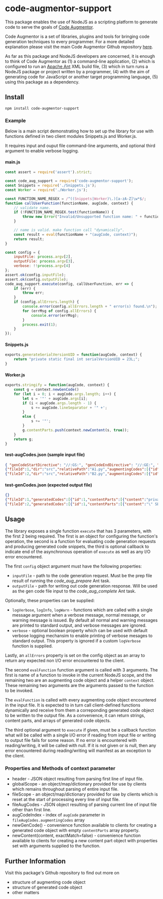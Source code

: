 # code-augmentor-support

This package enables the use of NodeJS as a scripting platform to generate code to serve the goals of [Code Augmentor](https://github.com/aaronicsubstances/code-augmentor).

Code Augmentor is a set of libraries, plugins and tools for bringing code generation techniques to every programmer. For a more detailed explanation please visit the main Code Augmentor Github repository [here](https://github.com/aaronicsubstances/code-augmentor).

As far as this package and NodeJS developers are concerned, it is enough to think of Code Augmentor as (1) a command-line application, (2) which is configured to run an [Apache Ant](https://ant.apache.org) XML build file, (3) which in turn runs a NodeJS package or project written by a programmer, (4) with the aim of generating code for JavaScript or  another target programming language, (5) using this package as a dependency.


## Install

`npm install code-augmentor-support`

### Example

Below is a main script demonstrating how to set up the library for use with functions defined in two client modules Snippets.js and Worker.js.

It requires input and ouput file command-line arguments, and optional third argument to enable verbose logging.

#### main.js

```js
const assert = require('assert').strict;

const code_aug_support = require('code-augmentor-support');
const Snippets = require('./Snippets.js');
const Worker = require('./Worker.js');

const FUNCTION_NAME_REGEX = /^((Snippets|Worker)\.)[a-zA-Z]\w*$/;
function callUserFunction(functionName, augCode, context) {
    // validate name.
    if (!FUNCTION_NAME_REGEX.test(functionName)) {
        throw new Error("Invalid/Unsupported function name: " + functionName);
    }

    // name is valid. make function call "dynamically".
    const result = eval(functionName + "(augCode, context)");
    return result;
}

const config = {
    inputFile: process.argv[2],
    outputFile: process.argv[3],
    verbose: !!process.argv[4]
};
assert.ok(config.inputFile);
assert.ok(config.outputFile);
code_aug_support.execute(config, callUserFunction, err => {
    if (err) {
        throw err;
    }
    if (config.allErrors.length) {
        console.error(config.allErrors.length + " error(s) found.\n");
        for (errMsg of config.allErrors) {
            console.error(errMsg);
        }
        process.exit(1);
    }
});
```

#### Snippets.js

```js
exports.generateSerialVersionUID = function(augCode, context) {
    return "private static final int serialVersionUID = 23L;";
}
```

#### Worker.js

```js
exports.stringify = function(augCode, context) {
    const g = context.newGenCode()
    for (let i = 0; i < augCode.args.length; i++) {
        let s = '"' + augCode.args[i];
        if (i < augCode.args.length - 1) {
            s += augCode.lineSeparator + '" +';
        }
        else {
            s += '"';
        }
        g.contentParts.push(context.newContent(s, true));
    }
    return g;
}
```

#### test-augCodes.json (sample input file)

```json
{ "genCodeStartDirective": "//:GS:", "genCodeEndDirective": "//:GE:", "embeddedStringDirective": "//:STR:", "embeddedJsonDirective": "//:JSON:", "skipCodeStartDirective": "//:SS:", "skipCodeEndDirective": "//:SE:", "augCodeDirective": "//:AUG_CODE:", "inlineGenCodeDirective": "//:GG:", "nestedLevelStartMarker": "[", "nestedLevelEndMarker": "]" }
{"fileId":1,"dir":"src","relativePath":"A1.py","augmentingCodes":[{"id":1,"directiveMarker":"//:AUG_CODE:","indent":"","lineNumber":1,"lineSeparator":"\n","nestedLevelNumber":0,"hasNestedLevelStartMarker":false,"hasNestedLevelEndMarker":false,"blocks":[{"stringify":false,"jsonify":false,"content":" Snippets.generateSerialVersionUID "}]}]}
{"fileId":2,"dir":"src","relativePath":"B2.py","augmentingCodes":[{"id":1,"directiveMarker":"//:AUG_CODE:","indent":"","lineNumber":1,"lineSeparator":"\n","nestedLevelNumber":0,"hasNestedLevelStartMarker":false,"hasNestedLevelEndMarker":false,"blocks":[{"stringify":false,"jsonify":false,"content":" Worker.stringify "},{"stringify":true,"jsonify":false,"content":" SELECT * FROM contacts "},{"stringify":true,"jsonify":false,"content":" WHERE contacts.id = ? "}]},{"id":2,"directiveMarker":"//:AUG_CODE:","indent":"","lineNumber":19,"lineSeparator":"\n","nestedLevelNumber":0,"hasNestedLevelStartMarker":false,"hasNestedLevelEndMarker":false,"blocks":[{"stringify":false,"jsonify":false,"content":" Snippets.generateSerialVersionUID "},{"stringify":false,"jsonify":true,"content":"{ \"name\": \"expired\", \"type\": \"boolean\" } "}]}]}

```

#### test-genCodes.json (expected output file)

```json
{}
{"fileId":1,"generatedCodes":[{"id":1,"contentParts":[{"content":"private static final int serialVersionUID = 23L;","exactMatch":false}]}]}
{"fileId":2,"generatedCodes":[{"id":1,"contentParts":[{"content":"\" SELECT * FROM contacts \n\" +","exactMatch":true},{"content":"\" WHERE contacts.id = ? \"","exactMatch":true}]},{"id":2,"contentParts":[{"content":"private static final int serialVersionUID = 23L;","exactMatch":false}]}]}

```

## Usage

The library exposes a single function `execute` that has 3 parameters, with the first 2 being required. The first is an object for configuring the function's operation, the second is a function for evaluating code generation requests and producing generated code snippets, the third is optional callback to indicate end of the asynchronous operation of `execute` as well as any I/O error encountered.

The first `config` object argument must have the following properties:

   * `inputFile` - path to the code generation request. Must be the prep file result of running the *code_aug_prepare* Ant task.
   * `outputFile` - path for writing out code generation response. Will be used as the gen code file input to the *code_aug_complete* Ant task.
   
Optionally, these properties can be supplied:
   * `logVerbose`, `logInfo`, `logWarn` - functions which are called with a single message argument when a verbose message, normal message, or warning message is issued. By default all normal and warning messages are printed to standard output, and verbose messages are ignored.
   * `verbose` - optional boolean property which can be used with default verbose logging mechansim to enable printing of verbose mesages to standard output. This property is ignored if a custom `logVerbose` function is supplied.

Lastly, an `allErrors` property is set on the config object as an array to return any expected non I/O error encountered to the client.

The second `evalFunction` function argument is called with 3 arguments. The first is name of a function to invoke in the current NodeJS scope, and the remaining two are an augmenting code object and a helper `context` object. These remaining two arguments are the arguments passed to the function to be invoked. 

The `evalFunction` is called with every augmenting code object encountered in the input file. It is expected to in turn call client-defined functions dynamically and receive from them a correponding generated code object to be written to the output file. As a convenience, it can return strings, content parts, and arrays of generated code objects.

The third optional argument to `execute` if given, must be a callback function what will be called with a single I/O error if reading from input file or writing to output file fails for some reason. If no error is encountered with reading/writing, it will be called with null. If it is not given or is null, then any error encountered during reading/writing will manifest as an exception to the client.


### Properties and Methods of context parameter

   * header - JSON object resulting from parsing first line of input file.
   * globalScope - an object/map/dictionary provided for use by clients which remains throughout parsing of entire input file.
   * fileScope - an object/map/dictionary provided for use by clients which is reset at the start of processing every line of input file.
   * fileAugCodes - JSON object resulting of parsing current line of input file other than first line.
   * augCodeIndex - index of `augCode` parameter in `fileAugCodes.augmentingCodes` array
   * newGenCode() - convenience function available to clients for creating a generated code object with empty `contentParts` array property.
   * newContent(content, exactMatch=false) - convenience function available to clients for creating a new content part object with properties set with arguments supplied to the function.

## Further Information

Visit this package's Github repository to find out more on 

   * structure of augmenting code object
   * structure of generated code object
   * other matters
